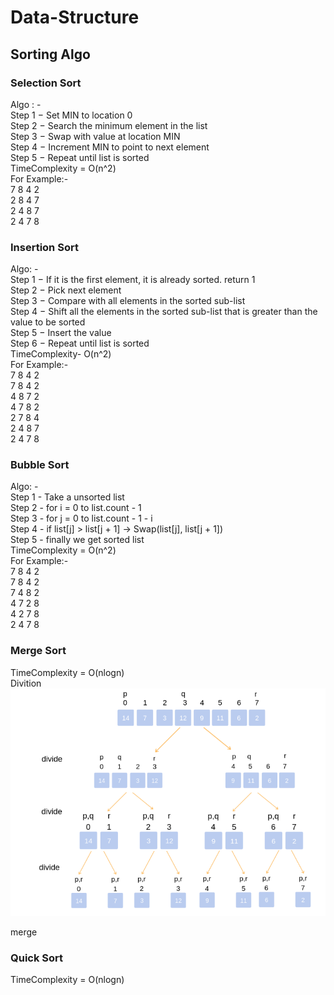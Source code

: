 # Data-Structure
## Sorting Algo
### Selection Sort
Algo : - <br />
Step 1 − Set MIN to location 0 <br />
Step 2 − Search the minimum element in the list <br />
Step 3 − Swap with value at location MIN <br />
Step 4 − Increment MIN to point to next element <br />
Step 5 − Repeat until list is sorted <br />
TimeComplexity = O(n^2) <br />
For Example:- <br />
    7   8   4   2 <br />
    2   8   4   7 <br />
    2   4   8   7 <br />
    2   4   7   8 <br />
### Insertion Sort
Algo: - <br />
Step 1 − If it is the first element, it is already sorted. return 1 <br />
Step 2 − Pick next element <br />
Step 3 − Compare with all elements in the sorted sub-list <br />
Step 4 − Shift all the elements in the sorted sub-list that is greater than the  
value to be sorted <br />
Step 5 − Insert the value <br />
Step 6 − Repeat until list is sorted <br />
TimeComplexity- O(n^2) <br />
For Example:- <br />
7   8   4   2 <br />
7   8   4   2 <br />
4   8   7   2 <br />
4   7   8   2 <br />
2   7   8   4 <br />
2   4   8   7 <br />
2   4   7   8 <br />
### Bubble Sort
Algo: - <br />
Step 1 - Take a unsorted list<br />
Step 2 - for i = 0 to list.count - 1<br />
Step 3 - for j = 0 to list.count - 1 - i <br />
Step 4 - if list[j] > list[j + 1] -> Swap(list[j], list[j + 1])<br />
Step 5 - finally we get sorted list<br />
TimeComplexity = O(n^2)<br />
For Example:- <br />
7   8   4   2 <br />
7   8   4   2 <br />
7   4   8   2 <br />
4   7   2   8 <br />
4   2   7   8 <br />
2   4   7   8 <br />
### Merge Sort
TimeComplexity = O(nlogn)<br/>
Divition
<img src="https://github.com/enggrakeshcse/Data-Structure/blob/Sorting-Algo/Sort-Algo/Images/Screen%20Shot%202019-08-07%20at%201.03.14%20PM.png" /> <br />

merge
<imp src = "https://github.com/enggrakeshcse/Data-Structure/blob/Sorting-Algo/Sort-Algo/Images/merge.png" /> 

### Quick Sort 
TimeComplexity = O(nlogn)
<imp src = "https://github.com/enggrakeshcse/Data-Structure/blob/Sorting-Algo/Sort-Algo/Images/quick_sort.jpg" />

